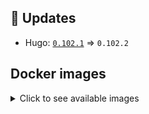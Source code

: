 ## :heartbeat: Updates

* Hugo: [`0.102.1`](https://github.com/klakegg/docker-hugo/releases/tag/0.102.1) => `0.102.2`


## Docker images

<details>
<summary>Click to see available images</summary>

This release is available from Docker Hub as project `klakegg/hugo` with the following tags:

| Alias tags                   | Version specific tags                      |
| ---------------------------- | ------------------------------------------ |
| `busybox`, `latest`          | `0.102.2-busybox`, `0.102.2`                     |
| `busybox-ci`, `ci`           | `0.102.2-busybox-ci`, `0.102.2-ci`               |
| `busybox-onbuild`, `onbuild` | `0.102.2-busybox-onbuild`, `0.102.2-onbuild`     |
| `alpine`                     | `0.102.2-alpine`                              |
| `alpine-ci`                  | `0.102.2-alpine-ci`                           |
| `alpine-onbuild`             | `0.102.2-alpine-onbuild`                      |
| `asciidoctor`                | `0.102.2-asciidoctor`                         |
| `asciidoctor-ci`             | `0.102.2-asciidoctor-ci`                      |
| `asciidoctor-onbuild`        | `0.102.2-asciidoctor-onbuild`                 |
| `pandoc`                     | `0.102.2-pandoc`                              |
| `pandoc-ci`                  | `0.102.2-pandoc-ci`                           |
| `pandoc-onbuild`             | `0.102.2-pandoc-onbuild`                      |
| `ext-alpine`                 | `0.102.2-ext-alpine`                          |
| `ext-alpine-ci`              | `0.102.2-ext-alpine-ci`                       |
| `ext-alpine-onbuild`         | `0.102.2-ext-alpine-onbuild`                  |
| `ext-asciidoctor`            | `0.102.2-ext-asciidoctor`                     |
| `ext-asciidoctor-ci`         | `0.102.2-ext-asciidoctor-ci`                  |
| `ext-asciidoctor-onbuild`    | `0.102.2-ext-asciidoctor-onbuild`             |
| `ext-pandoc`                 | `0.102.2-ext-pandoc`                          |
| `ext-pandoc-ci`              | `0.102.2-ext-pandoc-ci`                       |
| `ext-pandoc-onbuild`         | `0.102.2-ext-pandoc-onbuild`                  |
| `debian`                     | `0.102.2-debian`                              |
| `debian-ci`                  | `0.102.2-debian-ci`                           |
| `debian-onbuild`             | `0.102.2-debian-onbuild`                      |
| `ext-debian`, `ext`, `latest-ext` | `0.102.2-ext-debian`, `0.102.2-ext`         |
| `ext-debian-ci`, `ext-ci`    | `0.102.2-ext-debian-ci`, `0.102.2-ext-ci`        |
| `ext-debian-onbuild`, `ext-onbuild` | `0.102.2-ext-debian-onbuild`, `0.102.2-ext-onbuild` |
| `ubuntu`                     | `0.102.2-ubuntu`                            |
| `ubuntu-ci`                  | `0.102.2-ubuntu-ci`                         |
| `ubuntu-onbuild`             | `0.102.2-ubuntu-onbuild`                    |
| `ext-ubuntu`                 | `0.102.2-ext-ubuntu`                        |
| `ext-ubuntu-ci`              | `0.102.2-ext-ubuntu-ci`                     |
| `ext-ubuntu-onbuild`         | `0.102.2-ext-ubuntu-onbuild`                |
</details>